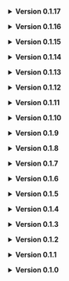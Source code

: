 **<details><summary>Version 0.1.17</summary>**

* Added collision to the props and trusses above the wave room, and it isn't so safe up there anymore...
* Pool lights turn red when pulling the apparatus
* Added some more extra/random details
* New long room

</details>

**<details><summary>Version 0.1.16</summary>**

* Changed "all", "custom", "modded", and "vanilla" configMoons to use dynamicLevelTagsList which should fixing the interior spawning on Custom moons
* More art details
* Reduced the dungeon main path length and branching lengths a bit
* Detecting teleports out of water and stopping the water splashing behavior when noticed
* Added radar rendering blockers on hallway blockers and to mask out 4 way and labyrinth non-traversable areas

</details>

**<details><summary>Version 0.1.15</summary>**

* Truss details added to all large rooms
* Details pass in locker rooms
* Connections will now be generated between rooms more often
* General generation tweaking based on feedback and testing

</details>

**<details><summary>Version 0.1.14</summary>**

* Updated LLL dependency to 1.1.6
* Minimum value of MaxGenerationScale set to 1.0
* Added a Nav mesh obstacle component with carve to all tile blockers just in case two rooms are close enough that nav mesh would be generated between them

</details>

**<details><summary>Version 0.1.13</summary>**

* Wet floor sign scrap
* Bathrooms
* Pool Area art and design pass
* New Labyrinth tunnel room type

</details>

**<details><summary>Version 0.1.12</summary>**

* Pool Rooms will now defer to Lethal Level Loaders moon configuration by default (generateAutomaticConfigurationOptions). You can turn this off by setting UsePoolRoomsMoonsConfig to true.
* Pool Rooms configuration now supports "Custom" moons. You can still name them individually if you choose but you can include "Custom:100" for example in the comma sep list and it will tell Lethal Level Loader to add all custom moons with a weight of 100. The "All" identifier has had "Custom" added to it as well so by default the mod adds all vanilla moons and now all custom moons.

</details>

**<details><summary>Version 0.1.11</summary>**

* Hopeful fix for the incompatibility with LethalThings (Index out of range exception)
* Added tuning for the Interiors custom scrap. Can now set each scraps weight, if it shows up at all, and if it should show up in all maps not just PoolRooms

</details>

**<details><summary>Version 0.1.10</summary>**

* Added a bit of extra room depth to the entrance outward from the entrance door so other rooms wont be generated on the other side of the entrance door
* All prefabs are now setup to be fixed by LethalLevelLoader instead of my own scripts, not including RandomMapObject spawners
* Improvements to level weight parsing from config
* Dungeon fire escape counts are handled by LethalLevelLoader now
* Improvements to setting up item groups for scrap and adding the custom items

</details>

**<details><summary>Version 0.1.9</summary>**

* Setting Dungeon min / max to default clamped 1.0 to 2.5 respectively.

</details>

**<details><summary>Version 0.1.8</summary>**

* Fixed sounds playing everywhere

</details>

**<details><summary>Version 0.1.7</summary>**

* Fixed splashing sounds playing outside of the facility if teleporting from a fire escape while standing in water
* Reduced the volume on splashing sounds
* Fixed fire escape teleport triggers not properly aligned to the doors
* Added controlling the Min and Max scale applied to the dungeon generation. Defaults to 1.0

</details>

**<details><summary>Version 0.1.6</summary>**

* Hopeful fix for the console spam

</details>

**<details><summary>Version 0.1.5</summary>**

* Fix for incorrect LethalLevelLoader version in the manifest

</details>

**<details><summary>Version 0.1.4</summary>**

* Thunderstore Release

</details>

**<details><summary>Version 0.1.3</summary>**

* Initial Thunderstore release
* Now using Lethal Level Loader
* Highly customizable settings for which moons to show Pool Rooms
* First appearance dungeon music
* General Tweaks and fixes

</details>

**<details><summary>Version 0.1.2</summary>**

* Sauna room end cap room will show up off of locker rooms
* The apparatus room will always have doors to it giving an even higher chance of a locked door
* More tweaks to the generation

</details>

**<details><summary>Version 0.1.1</summary>**

* Pit fall / Mechanical room now has geometry and a proper skill testing jump to make. No textures yet but they are coming.
* General tuning to try and push the fire exit more into the level

</details>

**<details><summary>Version 0.1.0</summary>**

* The plugin has reached a pretty far stage of development and just needs polish now.
* Added player water interaction. As the player moves through water rooms they make splashes and wading sounds and particles to show their movement.
* Numerous bug fixes and improvements during testing
* Added lockers to blocked paths in the pump room. The room itself is getting an art pass next.

</details>
